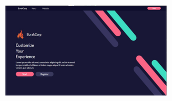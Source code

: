 	
![alt text](https://github.com/burakseyitkara/ModernUI-WPF/blob/master/ModernUI%20WPF/Images/Screenshot_2.jpg)
